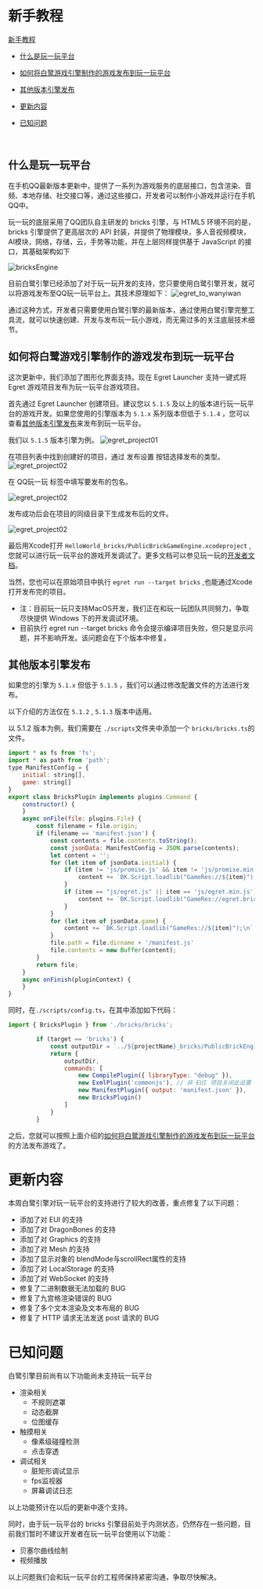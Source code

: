 # 新手教程

[新手教程](#新手教程)


- [什么是玩一玩平台](#什么是玩一玩平台)

- [如何将白鹭游戏引擎制作的游戏发布到玩一玩平台](#如何将白鹭游戏引擎制作的游戏发布到玩一玩平台)

- [其他版本引擎发布](#其他版本引擎发布)

- [更新内容](#更新内容)

- [已知问题](#已知问题)


<br>

## 什么是玩一玩平台
在手机QQ最新版本更新中，提供了一系列为游戏服务的底层接口，包含渲染、音频、本地存储、社交接口等，通过这些接口，开发者可以制作小游戏并运行在手机QQ中。

玩一玩的底层采用了QQ团队自主研发的 bricks 引擎，与 HTML5 环境不同的是，bricks 引擎提供了更高层次的 API 封装，并提供了物理模块，多人音视频模块，AI模块，网络，存储，云，手势等功能，并在上层同样提供基于 JavaScript 的接口，其基础架构如下

![bricksEngine](./bricksEngine.png)


目前白鹭引擎已经添加了对于玩一玩开发的支持，您只要使用白鹭引擎开发，就可以将游戏发布至QQ玩一玩平台上。其技术原理如下：
![egret_to_wanyiwan](./egret_to_wanyiwan.png)

通过这种方式，开发者只需要使用白鹭引擎的最新版本，通过使用白鹭引擎完整工具流，就可以快速创建、开发与发布玩一玩小游戏，而无需过多的关注底层技术细节。


## 如何将白鹭游戏引擎制作的游戏发布到玩一玩平台

这次更新中，我们添加了图形化界面支持。现在 Egret Launcher 支持一键式将 Egret 游戏项目发布为玩一玩平台游戏项目。

首先通过 Egret Launcher 创建项目。建议您以 `5.1.5` 及以上的版本进行玩一玩平台的游戏开发。如果您使用的引擎版本为 `5.1.x` 系列版本但低于 `5.1.4` ，您可以查看[其他版本引擎发布](#其他版本引擎发布)来发布到玩一玩平台。

我们以 `5.1.5` 版本引擎为例。
![egret_project01](./egret_project01.png)

在项目列表中找到创建好的项目，通过 发布设置 按钮选择发布的类型。
![egret_project02](./egret_project02.png)

在 QQ玩一玩 标签中填写要发布的包名。

![egret_project02](./egret_project03.png)

发布成功后会在项目的同级目录下生成发布后的文件。

![egret_project02](./egret_project04.png)

最后用Xcode打开 `HelloWorld_bricks/PublicBrickGameEngine.xcodeproject` ,您就可以进行玩一玩平台的游戏开发调试了。更多文档可以参见玩一玩的[开发者文档](http://hudong.qq.com/)。

当然，您也可以在原始项目中执行 `egret run --target bricks` ,也能通过Xcode打开发布完的项目。

* 注：目前玩一玩只支持MacOS开发，我们正在和玩一玩团队共同努力，争取尽快提供 Windows 下的开发调试环境。
* 目前执行 egret run --target bricks 命令会提示编译项目失败，但只是显示问题，并不影响开发。该问题会在下个版本中修复。


## 其他版本引擎发布

如果您的引擎为 `5.1.x` 但低于 `5.1.5` ，我们可以通过修改配置文件的方法进行发布。

以下介绍的方法仅在 `5.1.2`  , ` 5.1.3 ` 版本中适用。

以 5.1.2 版本为例，我们需要在 `./scripts`文件夹中添加一个 `bricks/bricks.ts`的文件。

```javascript
import * as fs from 'fs';
import * as path from 'path';
type ManifestConfig = {
    initial: string[],
    game: string[]
}
export class BricksPlugin implements plugins.Command {
    constructor() {
    }
    async onFile(file: plugins.File) {
        const filename = file.origin;
        if (filename == 'manifest.json') {
            const contents = file.contents.toString();
            const jsonData: ManifestConfig = JSON.parse(contents);
            let content = '';
            for (let item of jsonData.initial) {
                if (item != 'js/promise.js' && item != 'js/promise.min.js') {
                    content += `BK.Script.loadlib("GameRes://${item}");\n`
                }
                if (item == "js/egret.js" || item == 'js/egret.min.js') {
                    content += `BK.Script.loadlib("GameRes://egret.bricks.js");\n`
                }
            }
            for (let item of jsonData.game) {
                content += `BK.Script.loadlib("GameRes://${item}");\n`
            }
            file.path = file.dirname + '/manifest.js'
            file.contents = new Buffer(content);
        }
        return file;
    }
    async onFinish(pluginContext) {
    }
}
```

同时，在`./scripts/config.ts`，在其中添加如下代码：

```javascript
import { BricksPlugin } from './bricks/bricks';
```
```javascript
        if (target == 'bricks') {
            const outputDir = `../${projectName}_bricks/PublicBrickEngineGame/Res`;
            return {
                outputDir,
                commands: [
                    new CompilePlugin({ libraryType: "debug" }),
                    new ExmlPlugin('commonjs'), // 非 EUI 项目关闭此设置
                    new ManifestPlugin({ output: 'manifest.json' }),
                    new BricksPlugin()
                ]
            }
        }
```
之后，您就可以按照上面介绍的[如何将白鹭游戏引擎制作的游戏发布到玩一玩平台](#如何将白鹭游戏引擎制作的游戏发布到玩一玩平台)的方法发布游戏了。


# 更新内容

本周白鹭引擎对玩一玩平台的支持进行了较大的改善，重点修复了以下问题：

* 添加了对 EUI 的支持
* 添加了对 DragonBones 的支持
* 添加了对 Graphics 的支持
* 添加了对 Mesh 的支持
* 添加了显示对象的 blendMode与scrollRect属性的支持
* 添加了对 LocalStorage 的支持
* 添加了对 WebSocket 的支持
* 修复了二进制数据无法加载的 BUG
* 修复了九宫格渲染错误的 BUG
* 修复了多个文本渲染及文本布局的 BUG
* 修复了 HTTP 请求无法发送 post 请求的 BUG

# 已知问题
白鹭引擎目前尚有以下功能尚未支持玩一玩平台

* 渲染相关 
  * 不规则遮罩
  * 动态截屏
  * 位图缓存
* 触摸相关 
  * 像素级碰撞检测
  * 点击穿透
* 调试相关 
  * 脏矩形调试显示
  * fps监视器
  * 屏幕调试日志

以上功能预计在以后的更新中逐个支持。

同时，由于玩一玩平台的 bricks 引擎目前处于内测状态，仍然存在一些问题，目前我们暂时不建议开发者在玩一玩平台使用以下功能：

* 贝塞尔曲线绘制
* 视频播放

以上问题我们会和玩一玩平台的工程师保持紧密沟通，争取尽快解决。